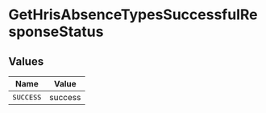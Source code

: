 # GetHrisAbsenceTypesSuccessfulResponseStatus


## Values

| Name      | Value     |
| --------- | --------- |
| `SUCCESS` | success   |